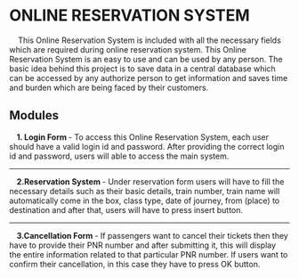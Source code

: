 # ONLINE RESERVATION SYSTEM
&nbsp;&nbsp;&nbsp;&nbsp;This Online Reservation System is included with all the necessary fields which are required during online reservation system. This Online Reservation System is an easy to use and can be used by any person. The basic idea behind this project is to save data in a central database which can be accessed by any authorize person to get information and saves time and burden which are being faced by their customers.

## Modules
<b> &nbsp;&nbsp;&nbsp;&nbsp;1. Login Form </b> - To access this Online Reservation System, each user should have a valid login id and password. After providing the correct login id and password, users will able to access the main system.</br>
***
<b> &nbsp;&nbsp;&nbsp;&nbsp;2.Reservation System </b> - Under reservation form users will have to fill the necessary details such as their basic details, train number, train name will automatically come in the box, class type, date of journey, from (place) to destination and after that, users will have to press insert button.</br>
***
<b> &nbsp;&nbsp;&nbsp;&nbsp;3.Cancellation Form </b> - If passengers want to cancel their tickets then they have to provide their PNR number and after submitting it, this will display the entire information related to that particular PNR number. If users want to confirm their cancellation, in this case they have to press OK button.
